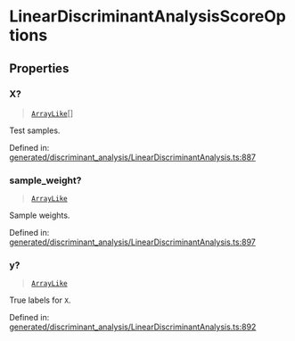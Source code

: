 # LinearDiscriminantAnalysisScoreOptions

## Properties

### X?

> [`ArrayLike`](../types/ArrayLike.md)[]

Test samples.

Defined in:  [generated/discriminant\_analysis/LinearDiscriminantAnalysis.ts:887](https://github.com/transitive-bullshit/scikit-learn-ts/blob/122b3c0/packages/sklearn/src/generated/discriminant_analysis/LinearDiscriminantAnalysis.ts#L887)

### sample\_weight?

> [`ArrayLike`](../types/ArrayLike.md)

Sample weights.

Defined in:  [generated/discriminant\_analysis/LinearDiscriminantAnalysis.ts:897](https://github.com/transitive-bullshit/scikit-learn-ts/blob/122b3c0/packages/sklearn/src/generated/discriminant_analysis/LinearDiscriminantAnalysis.ts#L897)

### y?

> [`ArrayLike`](../types/ArrayLike.md)

True labels for `X`.

Defined in:  [generated/discriminant\_analysis/LinearDiscriminantAnalysis.ts:892](https://github.com/transitive-bullshit/scikit-learn-ts/blob/122b3c0/packages/sklearn/src/generated/discriminant_analysis/LinearDiscriminantAnalysis.ts#L892)
